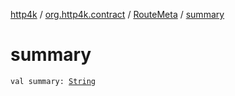 [http4k](../../index.md) / [org.http4k.contract](../index.md) / [RouteMeta](index.md) / [summary](./summary.md)

# summary

`val summary: `[`String`](https://kotlinlang.org/api/latest/jvm/stdlib/kotlin/-string/index.html)